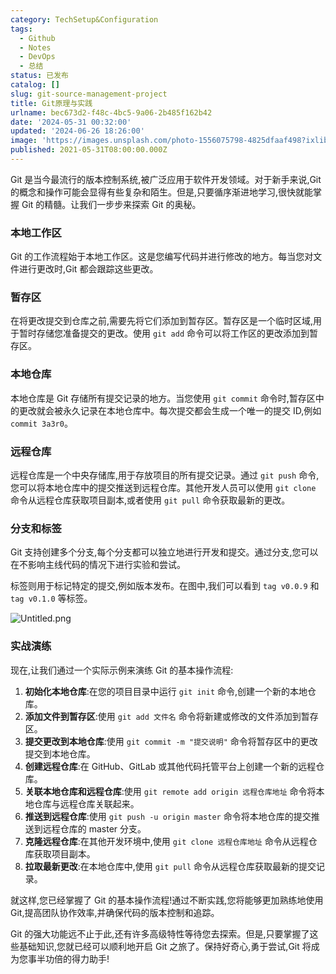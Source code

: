 ```yaml
---
category: TechSetup&Configuration
tags:
  - Github
  - Notes
  - DevOps
  - 总结
status: 已发布
catalog: []
slug: git-source-management-project
title: Git原理与实践
urlname: bec673d2-f48c-4bc5-9a06-2b485f162b42
date: '2024-05-31 00:32:00'
updated: '2024-06-26 18:26:00'
image: 'https://images.unsplash.com/photo-1556075798-4825dfaaf498?ixlib=rb-4.0.3&q=85&fm=jpg&crop=entropy&cs=srgb'
published: 2021-05-31T08:00:00.000Z
---
```


Git 是当今最流行的版本控制系统,被广泛应用于软件开发领域。对于新手来说,Git 的概念和操作可能会显得有些复杂和陌生。但是,只要循序渐进地学习,很快就能掌握 Git 的精髓。让我们一步步来探索 Git 的奥秘。


### 本地工作区


Git 的工作流程始于本地工作区。这是您编写代码并进行修改的地方。每当您对文件进行更改时,Git 都会跟踪这些更改。


### 暂存区


在将更改提交到仓库之前,需要先将它们添加到暂存区。暂存区是一个临时区域,用于暂时存储您准备提交的更改。使用 `git add` 命令可以将工作区的更改添加到暂存区。


### 本地仓库


本地仓库是 Git 存储所有提交记录的地方。当您使用 `git commit` 命令时,暂存区中的更改就会被永久记录在本地仓库中。每次提交都会生成一个唯一的提交 ID,例如 `commit 3a3r0`。


### 远程仓库


远程仓库是一个中央存储库,用于存放项目的所有提交记录。通过 `git push` 命令,您可以将本地仓库中的提交推送到远程仓库。其他开发人员可以使用 `git clone` 命令从远程仓库获取项目副本,或者使用 `git pull` 命令获取最新的更改。


### 分支和标签


Git 支持创建多个分支,每个分支都可以独立地进行开发和提交。通过分支,您可以在不影响主线代码的情况下进行实验和尝试。


标签则用于标记特定的提交,例如版本发布。在图中,我们可以看到 `tag v0.0.9` 和 `tag v0.1.0` 等标签。


![Untitled.png](https://prod-files-secure.s3.us-west-2.amazonaws.com/5d24fe63-e567-4804-86f9-9fdc62e13082/77b77e01-3aab-4add-bdbd-7f489727861d/Untitled.png?X-Amz-Algorithm=AWS4-HMAC-SHA256&X-Amz-Content-Sha256=UNSIGNED-PAYLOAD&X-Amz-Credential=ASIAZI2LB466XIBQ6BXJ%2F20250228%2Fus-west-2%2Fs3%2Faws4_request&X-Amz-Date=20250228T053828Z&X-Amz-Expires=3600&X-Amz-Security-Token=IQoJb3JpZ2luX2VjEE4aCXVzLXdlc3QtMiJHMEUCIQCfXkgsVEichujFzoH1bQGeAop0nyWJBeWzF2zf6AzcDgIgKNyBdl4hPrIJ6adHjeljDBn9UgvwEV8kvVRD7gKCjD4qiAQIhv%2F%2F%2F%2F%2F%2F%2F%2F%2F%2FARAAGgw2Mzc0MjMxODM4MDUiDFhUgtDy7IXTOx%2FhbCrcA5qpTOTDm743aRnoUmiNvxcIDAcZ7d9dVwnDMb3Cm9W4vu3mI5%2FQSIKQMVBw%2BLJ1EWAm2PpECx1ooGCGs8DZuGvwki8quPQ6y%2FBbcZN1nCnWoIxcmOi4CNMcjl5Mdf8qKDN2EJ8EebIgTKJWXvl9V09uhl9n1jpUlv5HF8MU2QN7l0cWJ7V1W%2F5wMnNPv9ja8L%2BfYSsQhc8E7FCo9zKbyebtGd8pACLjv4C5xsSPljaw5PEBnAV3wV87vku5%2FkCYXybBxuH%2BcKCg6RDuIMq1vESRhZyIC%2FuPzJvdLnfKz4UXGQX1%2BzOvqvMETmb2tDH5m%2BKl2v%2Bn5ECgIHQ83%2BBPC3vbBSxWtS0FnE%2BBvxWCzTrdYNa3O29W99rNTPW6yKr3pNAT9xecg5gnQIAfgHy8HAdsgk3lKp2FrYdjNm7qvQrzpw6KLEI9Yzw6xVbbHXEYxY1%2BCalqP7W7hK%2BUpVdrC57u9EOqdZ%2F6UB7mBO5Sqc5GGnbz3mLPafI0aMax%2BQr%2F3B0PPSI0kuhVbO%2BbdB2nxFrfeNX2fp4JhP5diH0Ydx6iFX2ErzZn4Uutm1ezUE3dBcEimi7%2FI9RsMitbBJrHkg7udRg%2FGiga5Nu1C%2BfX9C2Ek%2FbegBELS3aZ0ozcMKqPhb4GOqUBZphAmtgRHNXJfZd1V2xA7mNAx4sHxq3wDxGyf9mOo%2FokzGLEjf7QBGTcDQL4bkxu5E4k%2FRSrKMVMgBW%2FsRIIV91A9p4%2BWbBuLSplR9BVxwHc8jqOdhcPSn8zK3pc6Zcs7pjO6%2BRMfzDJxq61BQDCE4dKM7rHTtWKbY1GwyjzEhDZwW1rIoNaeaotUddoXqz1xoSL94bDXdvx%2FN2ur7y7mNnAyd30&X-Amz-Signature=d64180010f12aa411260e76000d67db9b9791b1deed7dff61de9c8f97180bfe8&X-Amz-SignedHeaders=host&x-id=GetObject)


### 实战演练


现在,让我们通过一个实际示例来演练 Git 的基本操作流程:

1. **初始化本地仓库**:在您的项目目录中运行 `git init` 命令,创建一个新的本地仓库。
2. **添加文件到暂存区**:使用 `git add 文件名` 命令将新建或修改的文件添加到暂存区。
3. **提交更改到本地仓库**:使用 `git commit -m "提交说明"` 命令将暂存区中的更改提交到本地仓库。
4. **创建远程仓库**:在 GitHub、GitLab 或其他代码托管平台上创建一个新的远程仓库。
5. **关联本地仓库和远程仓库**:使用 `git remote add origin 远程仓库地址` 命令将本地仓库与远程仓库关联起来。
6. **推送到远程仓库**:使用 `git push -u origin master` 命令将本地仓库的提交推送到远程仓库的 master 分支。
7. **克隆远程仓库**:在其他开发环境中,使用 `git clone 远程仓库地址` 命令从远程仓库获取项目副本。
8. **拉取最新更改**:在本地仓库中,使用 `git pull` 命令从远程仓库获取最新的提交记录。

就这样,您已经掌握了 Git 的基本操作流程!通过不断实践,您将能够更加熟练地使用 Git,提高团队协作效率,并确保代码的版本控制和追踪。


Git 的强大功能远不止于此,还有许多高级特性等待您去探索。但是,只要掌握了这些基础知识,您就已经可以顺利地开启 Git 之旅了。保持好奇心,勇于尝试,Git 将成为您事半功倍的得力助手!

